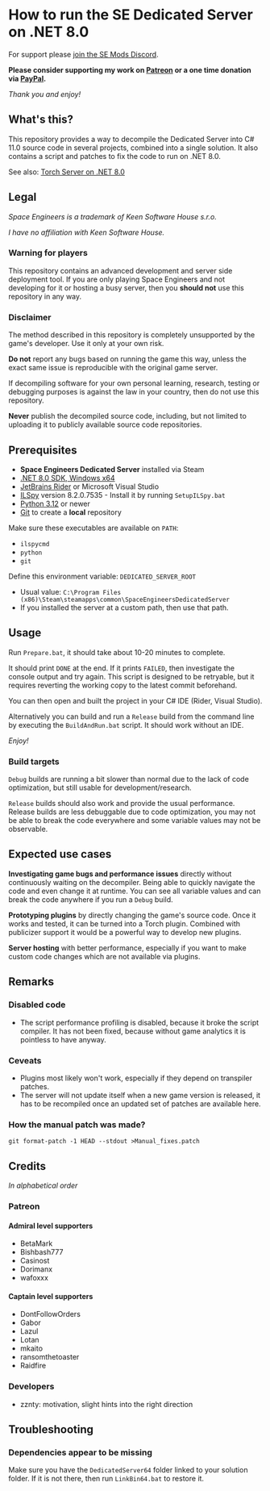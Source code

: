 # How to run the SE Dedicated Server on .NET 8.0 

For support please [join the SE Mods Discord](https://discord.gg/PYPFPGf3Ca).

**Please consider supporting my work on [Patreon](https://www.patreon.com/semods) or a one time donation via [PayPal](https://www.paypal.com/paypalme/vferenczi/).**

*Thank you and enjoy!*

## What's this?

This repository provides a way to decompile the Dedicated Server into C# 11.0 source
code in several projects, combined into a single solution. It also 
contains a script and patches to fix the code to run on .NET 8.0.

See also: [Torch Server on .NET 8.0](https://github.com/viktor-ferenczi/se-dotnet-torch)

## Legal

_Space Engineers is a trademark of Keen Software House s.r.o._

_I have no affiliation with Keen Software House._

### Warning for players

This repository contains an advanced development and server side deployment tool.
If you are only playing Space Engineers and not developing for it or hosting a
busy server, then you **should not** use this repository in any way.

### Disclaimer

The method described in this repository is completely unsupported
by the game's developer. Use it only at your own risk.

**Do not** report any bugs based on running the game this way, unless
the exact same issue is reproducible with the original game server.

If decompiling software for your own personal learning, research,
testing or debugging purposes is against the law in your country,
then do not use this repository. 

**Never** publish the decompiled source code, including, but not
limited to uploading it to publicly available source code repositories.

## Prerequisites

- **Space Engineers Dedicated Server** installed via Steam
- [.NET 8.0 SDK, Windows x64](https://dotnet.microsoft.com/en-us/download/dotnet/8.0)
- [JetBrains Rider](https://www.jetbrains.com/rider/) or Microsoft Visual Studio
- [ILSpy](https://github.com/icsharpcode/ILSpy) version 8.2.0.7535 - Install it by running `SetupILSpy.bat`
- [Python 3.12](https://python.org) or newer
- [Git](https://gitforwindows.org/) to create a **local** repository 

Make sure these executables are available on `PATH`:
- `ilspycmd`
- `python`
- `git`

Define this environment variable: `DEDICATED_SERVER_ROOT`
- Usual value: `C:\Program Files (x86)\Steam\steamapps\common\SpaceEngineersDedicatedServer`
- If you installed the server at a custom path, then use that path.

## Usage

Run `Prepare.bat`, it should take about 10-20 minutes to complete.

It should print `DONE` at the end. If it prints `FAILED`, then investigate
the console output and try again. This script is designed to be retryable,
but it requires reverting the working copy to the latest commit beforehand.

You can then open and built the project in your C# IDE (Rider, Visual Studio).

Alternatively you can build and run a `Release` build from the command line by
executing the `BuildAndRun.bat` script. It should work without an IDE.

_Enjoy!_

### Build targets

`Debug` builds are running a bit slower than normal due to the lack
of code optimization, but still usable for development/research.

`Release` builds should also work and provide the usual performance. 
Release builds are less debuggable due to code optimization, you
may not be able to break the code everywhere and some variable
values may not be observable.

## Expected use cases

**Investigating game bugs and performance issues** directly without 
continuously waiting on the decompiler. Being able to quickly navigate 
the code and even change it at runtime. You can see all variable values 
and can break the code anywhere if you run a `Debug` build.

**Prototyping plugins** by directly changing the game's source code. Once it
works and tested, it can be turned into a Torch plugin. Combined with
publicizer support it would be a powerful way to develop new plugins.

**Server hosting** with better performance, especially if you want to make
custom code changes which are not available via plugins.
 
## Remarks

### Disabled code

- The script performance profiling is disabled, because it broke the script compiler. It has not been fixed, because without game analytics it is pointless to have anyway.

### Ceveats

- Plugins most likely won't work, especially if they depend on transpiler patches.
- The server will not update itself when a new game version is released, it has to be recompiled once an updated set of patches are available here.

### How the manual patch was made?

```shell
git format-patch -1 HEAD --stdout >Manual_fixes.patch
```

## Credits

*In alphabetical order*

### Patreon

#### Admiral level supporters
- BetaMark
- Bishbash777
- Casinost
- Dorimanx
- wafoxxx

#### Captain level supporters
- DontFollowOrders
- Gabor
- Lazul
- Lotan
- mkaito
- ransomthetoaster
- Raidfire

### Developers
- zznty: motivation, slight hints into the right direction

## Troubleshooting

### Dependencies appear to be missing

Make sure you have the `DedicatedServer64` folder linked to your solution folder.
If it is not there, then run `LinkBin64.bat` to restore it.
